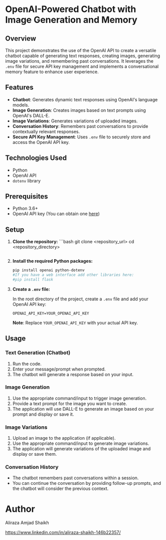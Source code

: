 # OpenAI-Powered Chatbot with Image Generation and Memory

## Overview

This project demonstrates the use of the OpenAI API to create a versatile chatbot capable of generating text responses, creating images, generating image variations, and remembering past conversations. It leverages the `.env` file for secure API key management and implements a conversational memory feature to enhance user experience.

## Features

-   **Chatbot**: Generates dynamic text responses using OpenAI's language models.
-   **Image Generation**: Creates images based on text prompts using OpenAI's DALL-E.
-   **Image Variations**: Generates variations of uploaded images.
-   **Conversation History**: Remembers past conversations to provide contextually relevant responses.
-   **Secure API Key Management**: Uses `.env` file to securely store and access the OpenAI API key.

## Technologies Used

-   Python
-   OpenAI API
-   `dotenv` library

## Prerequisites

-   Python 3.6+
-   OpenAI API key (You can obtain one [here](https://platform.openai.com/account/api-keys))

## Setup

1.  **Clone the repository:**    ```bash
    git clone <repository_url>
    cd <repository_directory>
    ```

2.  **Install the required Python packages:**
    ```bash
    pip install openai python-dotenv
    #If you have a web interface add other libraries here:
    #pip install flask
    ```

3.  **Create a `.env` file:**

    In the root directory of the project, create a `.env` file and add your OpenAI API key:

    ```
    OPENAI_API_KEY=YOUR_OPENAI_API_KEY
    ```
    **Note**: Replace `YOUR_OPENAI_API_KEY` with your actual API key.


## Usage

### Text Generation (Chatbot)

1.  Run the code.
2.  Enter your message/prompt when prompted.
3.  The chatbot will generate a response based on your input.

### Image Generation

1.  Use the appropriate command/input to trigger image generation.
2.  Provide a text prompt for the image you want to create.
3.  The application will use DALL-E to generate an image based on your prompt and display or save it.

### Image Variations

1.  Upload an image to the application (if applicable).
2.  Use the appropriate command/input to generate image variations.
3.  The application will generate variations of the uploaded image and display or save them.

### Conversation History

-   The chatbot remembers past conversations within a session.
-   You can continue the conversation by providing follow-up prompts, and the chatbot will consider the previous context.


# Author
Aliraza Amjad Shaikh

https://www.linkedin.com/in/aliraza-shaikh-146b22357/
